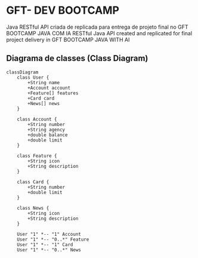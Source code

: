 # GFT- DEV BOOTCAMP
Java RESTful API criada de replicada para entrega de projeto final no GFT BOOTCAMP JAVA COM IA
RESTful Java API created and replicated for final project delivery in GFT BOOTCAMP JAVA WITH AI

## Diagrama de classes (Class Diagram)

```mermaid
classDiagram
    class User {
        +String name
        +Account account
        +Feature[] features
        +Card card
        +News[] news
    }

    class Account {
        +String number
        +String agency
        +double balance
        +double limit
    }

    class Feature {
        +String icon
        +String description
    }

    class Card {
        +String number
        +double limit
    }

    class News {
        +String icon
        +String description
    }

    User "1" *-- "1" Account
    User "1" *-- "0..*" Feature
    User "1" *-- "1" Card
    User "1" *-- "0..*" News
```

